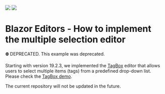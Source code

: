 <!-- default badges list -->
[![](https://img.shields.io/badge/Open_in_DevExpress_Support_Center-FF7200?style=flat-square&logo=DevExpress&logoColor=white)](https://supportcenter.devexpress.com/ticket/details/T820528)
[![](https://img.shields.io/badge/📖_How_to_use_DevExpress_Examples-e9f6fc?style=flat-square)](https://docs.devexpress.com/GeneralInformation/403183)
<!-- default badges end -->

# Blazor Editors - How to implement the multiple selection editor

⛔ DEPRECATED. This example was deprecated. 

Starting with version 19.2.3, we implemented the [TagBox](https://docs.devexpress.com/Blazor/DevExpress.Blazor.DxTagBox-2) editor that allows users to select multiple items (tags) from a predefined drop-down list. Please check the [TagBox demo](https://demos.devexpress.com/Blazor/TagBox).

The current repository will not be updated in the future.
